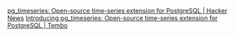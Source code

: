 
[pg_timeseries: Open-source time-series extension for PostgreSQL | Hacker News](https://news.ycombinator.com/item?id=40417347)
[Introducing pg_timeseries: Open-source time-series extension for PostgreSQL | Tembo](https://tembo.io/blog/pg-timeseries)
